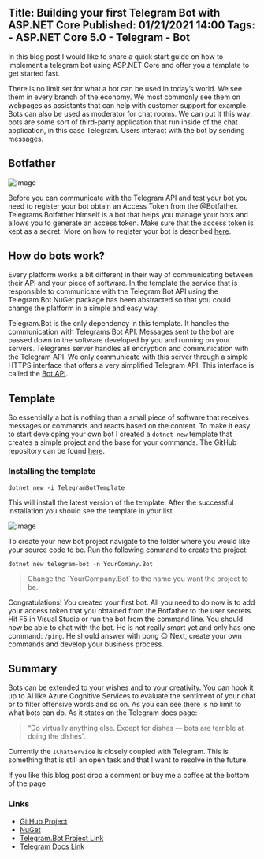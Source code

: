 Title: Building your first Telegram Bot with ASP.NET Core
Published: 01/21/2021 14:00
Tags: 
    - ASP.NET Core 5.0
    - Telegram
    - Bot
---
In this blog post I would like to share a quick start guide on how to implement a telegram bot using ASP.NET Core and offer you a template to get started fast.

There is no limit set for what a bot can be used in today’s world. We see them in every branch of the economy. We most commonly see them on webpages as assistants that can help with customer support for example. Bots can also be used as moderator for chat rooms. We can put it this way: bots are some sort of third-party application that run inside of the chat application, in this case Telegram. Users interact with the bot by sending messages.

## Botfather

![image](/posts/images/botfather.jpg)
 
Before you can communicate with the Telegram API and test your bot you need to register your bot obtain an Access Token from the @Botfather. Telegrams Botfather himself is a bot that helps you manage your bots and allows you to generate an access token. Make sure that the access token is kept as a secret. More on how to register your bot is described [here]( https://core.telegram.org/bots#6-botfather).

## How do bots work?

Every platform works a bit different in their way of communicating between their API and your piece of software. In the template the service that is responsible to communicate with the Telegram Bot API using the Telegram.Bot NuGet package has been abstracted so that you could change the platform in a simple and easy way.

Telegram.Bot is the only dependency in this template. It handles the communication with Telegrams Bot API. Messages sent to the bot are passed down to the software developed by you and running on your servers. Telegrams server handles all encryption and communication with the Telegram API. We only communicate with this server through a simple HTTPS interface that offers a very simplified Telegram API. This interface is called the [Bot API]( https://core.telegram.org/bots/api).

## Template
So essentially a bot is nothing than a small piece of software that receives messages or commands and reacts based on the content. To make it easy to start developing your own bot I created a `dotnet new` template that creates a simple project and the base for your commands. The GitHub repository can be found [here](https://github.com/Franklin89/TelegramBotTemplate).

### Installing the template

`dotnet new -i TelegramBotTemplate`

This will install the latest version of the template. After the successful installation you should see the template in your list.

![image](/posts/images/telegram-template.PNG)

To create your new bot project navigate to the folder where you would like your source code to be. Run the following command to create the project:

`dotnet new telegram-bot -n YourComany.Bot`

> Change the ´YourCompany.Bot´ to the name you want the project to be.

Congratulations! You created your first bot. All you need to do now is to add your access token that you obtained from the Botfather to the user secrets. Hit F5 in Visual Studio or run the bot from the command line. You should now be able to chat with the bot. He is not really smart yet and only has one command: `/ping`. He should answer with pong 😉
Next, create your own commands and develop your business process.

## Summary 
Bots can be extended to your wishes and to your creativity. You can hook it up to AI like Azure Cognitive Services to evaluate the sentiment of your chat or to filter offensive words and so on. As you can see there is no limit to what bots can do. As it states on the Telegram docs page: 

> “Do virtually anything else. Except for dishes — bots are terrible at doing the dishes”. 

Currently the `IChatService` is closely coupled with Telegram. This is something that is still an open task and that I want to resolve in the future.

If you like this blog post drop a comment or buy me a coffee at the bottom of the page <i class="fa fa-coffee"></i>

### Links

- [GitHub Project](https://github.com/Franklin89/TelegramBotTemplate)
- [NuGet](https://www.nuget.org/packages/TelegramBotTemplate/)
- [Telegram.Bot Project Link](https://telegrambots.github.io/book/)
- [Telegram Docs Link](https://core.telegram.org/)
